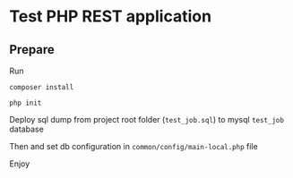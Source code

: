 Test PHP REST application
==================================================

## Prepare
Run
```
composer install
```

```
php init
```
Deploy sql dump from project root folder (`test_job.sql`) to mysql `test_job` database


Then and set db configuration in `common/config/main-local.php` file

Enjoy



